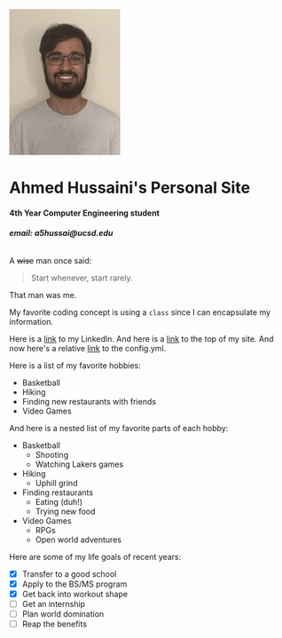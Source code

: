 <img src="ucsdid1.jpg" width="200"/>

# Ahmed Hussaini's Personal Site
#### 4th Year **Computer Engineering** student
###### **email: _a5hussai@ucsd.edu_**

A ~~wise~~ man once said: 
> Start whenever, start rarely.

That man was me. 

My favorite coding concept is using a `class` since I can encapsulate my information. 

Here is a [link](https://www.linkedin.com/in/ah-2019/) to my LinkedIn. And here is a [link](#ahmed-hussainis-personal-site) to the top of my site. And now here's a relative [link](_config.yml) to the config.yml.

Here is a list of my favorite hobbies:

- Basketball
- Hiking
- Finding new restaurants with friends
- Video Games

And here is a nested list of my favorite parts of each hobby:

- Basketball
  - Shooting
  - Watching Lakers games
- Hiking
  - Uphill grind
- Finding restaurants
  - Eating (duh!)
  - Trying new food
- Video Games
  - RPGs
  - Open world adventures
  
Here are some of my life goals of recent years:

- [x] Transfer to a good school
- [x] Apply to the BS/MS program
- [x] Get back into workout shape
- [ ] Get an internship
- [ ] Plan world domination
- [ ] Reap the benefits
